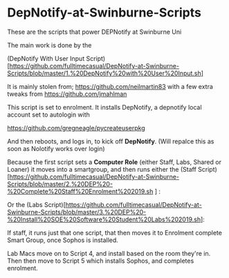 # DepNotify-at-Swinburne-Scripts
These are the scripts that power DEPNotify at Swinburne Uni

The main work is done by the 

(DepNotify With User Input Script)[https://github.com/fulltimecasual/DepNotify-at-Swinburne-Scripts/blob/master/1.%20DepNotify%20with%20User%20Input.sh]

It is mainly stolen from; https://github.com/neilmartin83 with a few extra tweaks from https://github.com/jmahlman 

This script is set to enrolment. It installs DepNotify, a depnotify local account set to autologin with 

https://github.com/gregneagle/pycreateuserpkg

And then reboots, and logs in, to kick off __DepNotify__. (Will repalce this as soon as Nolotify works over login)

Because the first script sets a __Computer Role__ (either Staff, Labs, Shared or Loaner) it moves into a smartgroup, and then runs either the (Staff Script)[https://github.com/fulltimecasual/DepNotify-at-Swinburne-Scripts/blob/master/2.%20DEP%20-%20Complete%20Staff%20Enrolment%202019.sh
] :


Or the (Labs Script)[https://github.com/fulltimecasual/DepNotify-at-Swinburne-Scripts/blob/master/3.%20DEP%20-%20Install%20SOE%20Software%20Student%20Labs%202019.sh]: 

If staff, it runs just that one script, that then moves it to Enrolment complete Smart Group, once Sophos is installed. 

Lab Macs move on to Script 4, and install based on the room they're in. Then then move to Script 5 which installs Sophos, and completes enrolment. 
